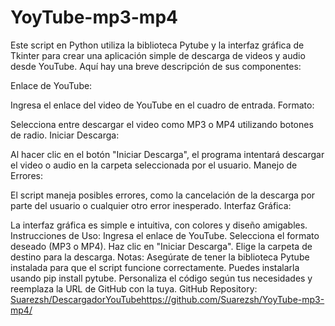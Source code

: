 # YoyTube-mp3-mp4
Este script en Python utiliza la biblioteca Pytube y la interfaz gráfica de Tkinter para crear una aplicación simple de descarga de videos y audio desde YouTube. Aquí hay una breve descripción de sus componentes:

Enlace de YouTube:

Ingresa el enlace del video de YouTube en el cuadro de entrada.
Formato:

Selecciona entre descargar el video como MP3 o MP4 utilizando botones de radio.
Iniciar Descarga:

Al hacer clic en el botón "Iniciar Descarga", el programa intentará descargar el video o audio en la carpeta seleccionada por el usuario.
Manejo de Errores:

El script maneja posibles errores, como la cancelación de la descarga por parte del usuario o cualquier otro error inesperado.
Interfaz Gráfica:

La interfaz gráfica es simple e intuitiva, con colores y diseño amigables.
Instrucciones de Uso:
Ingresa el enlace de YouTube.
Selecciona el formato deseado (MP3 o MP4).
Haz clic en "Iniciar Descarga".
Elige la carpeta de destino para la descarga.
Notas:
Asegúrate de tener la biblioteca Pytube instalada para que el script funcione correctamente. Puedes instalarla usando pip install pytube.
Personaliza el código según tus necesidades y reemplaza la URL de GitHub con la tuya.
GitHub Repository:
[Suarezsh/DescargadorYouTube](https://github.com/Suarezsh/YoyTube-mp3-mp4/)https://github.com/Suarezsh/YoyTube-mp3-mp4/
